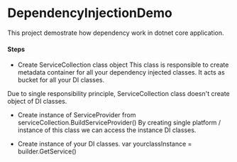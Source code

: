 # DependencyInjectionDemo
This project demostrate how dependency work in dotnet core application.

#### Steps
* Create ServiceCollection class object
This class is responsible to create metadata container for all your dependency injected classes.
It acts as bucket for all your DI classes.

Due to single responsibility principle, ServiceCollection class doesn't create object of DI classes.

* Create instance of ServiceProvider from serviceCollection.BuildServiceProvider()
By creating single platform / instance of this class we can access the instance DI classes.

* Create instance of your DI classes.
var yourclassInstance = builder.GetService<yourclass>()